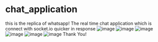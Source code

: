 # chat_application
this is the replica of whatsapp!
The real time chat application which is connect with socket.io
quicker in response
![image](https://user-images.githubusercontent.com/118621709/213914905-8c9944a9-e52c-462f-ba5e-90250951f04a.png)
![image](https://user-images.githubusercontent.com/118621709/213914919-a9afc32a-c0ca-4068-8025-d58743c2b09a.png)
![image](https://user-images.githubusercontent.com/118621709/213914947-5abfce7a-1b48-448f-836e-df8b01ab80ea.png)
![image](https://user-images.githubusercontent.com/118621709/213914957-49baa2c5-ee18-4b1a-8fdc-0ef2bb2ab3ac.png)
![image](https://user-images.githubusercontent.com/118621709/213914968-bfce557f-2624-4869-88c1-0efe7c50e116.png)
![image](https://user-images.githubusercontent.com/118621709/213914976-cb5f1169-cc87-44d8-b1b8-2c5d1eb99bfa.png)
Thank You!
